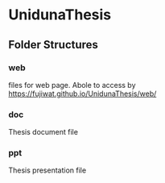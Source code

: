 # UnidunaThesis

## Folder Structures
### web
  files for web page.  Abole to access by https://fujiwat.github.io/UnidunaThesis/web/
### doc
  Thesis document file
### ppt
  Thesis presentation file
